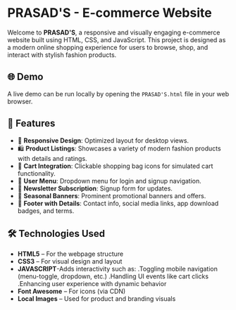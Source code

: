 # PRASAD'S - E-commerce Website


Welcome to **PRASAD'S**, a responsive and visually engaging e-commerce website built using HTML, CSS, and JavaScript. This project is designed as a modern online shopping experience for users to browse, shop, and interact with stylish fashion products.

## 🌐 Demo

A live demo can be run locally by opening the `PRASAD'S.html` file in your web browser.

## 🔧 Features

- 📱 **Responsive Design**: Optimized layout for desktop views.
- 🛍️ **Product Listings**: Showcases a variety of modern fashion products with details and ratings.
- 🛒 **Cart Integration**: Clickable shopping bag icons for simulated cart functionality.
- 👤 **User Menu**: Dropdown menu for login and signup navigation.
- 📰 **Newsletter Subscription**: Signup form for updates.
- 📣 **Seasonal Banners**: Prominent promotional banners and offers.
- 🧾 **Footer with Details**: Contact info, social media links, app download badges, and terms.

## 🛠️ Technologies Used

- **HTML5** – For the webpage structure
- **CSS3** – For visual design and layout
- **JAVASCRIPT**-Adds interactivity such as:
  .Toggling mobile navigation (menu-toggle, dropdown, etc.)
  .Handling UI events like cart clicks
  .Enhancing user experience with dynamic behavior
- **Font Awesome** – For icons (via CDN)
- **Local Images** – Used for product and branding visuals


